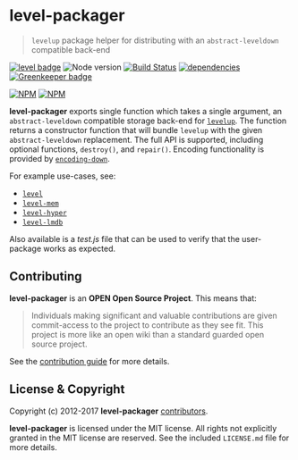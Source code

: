 # level-packager

> `levelup` package helper for distributing with an `abstract-leveldown` compatible back-end

[![level badge][level-badge]](https://github.com/level/awesome)
![Node version](https://img.shields.io/badge/Node.js-%3E%3D6.0.0-orange.svg?style=flat-square)
[![Build Status](https://secure.travis-ci.org/Level/packager.png)](http://travis-ci.org/Level/packager)
[![dependencies](https://david-dm.org/Level/packager.svg)](https://david-dm.org/level/packager)
[![Greenkeeper badge](https://badges.greenkeeper.io/Level/packager.svg)](https://greenkeeper.io/)

[![NPM](https://nodei.co/npm/level-packager.png?stars&downloads)](https://nodei.co/npm/level-packager/)
[![NPM](https://nodei.co/npm-dl/level-packager.png)](https://nodei.co/npm/level-packager/)

**level-packager** exports single function which takes a single argument, an `abstract-leveldown` compatible storage back-end for [`levelup`](https://github.com/Level/levelup). The function returns a constructor function that will bundle `levelup` with the given `abstract-leveldown` replacement. The full API is supported, including optional functions, `destroy()`, and `repair()`. Encoding functionality is provided by [`encoding-down`](https://github.com/Level/encoding-down).

For example use-cases, see:

* [`level`](https://github.com/Level/level)
* [`level-mem`](https://github.com/Level/level-mem)
* [`level-hyper`](https://github.com/Level/level-hyper)
* [`level-lmdb`](https://github.com/Level/level-lmdb)

Also available is a *test.js* file that can be used to verify that the user-package works as expected.

<a name="contributing"></a>
Contributing
------------

**level-packager** is an **OPEN Open Source Project**. This means that:

> Individuals making significant and valuable contributions are given commit-access to the project to contribute as they see fit. This project is more like an open wiki than a standard guarded open source project.

See the [contribution guide](https://github.com/Level/community/blob/master/CONTRIBUTING.md) for more details.

<a name="license"></a>
License &amp; Copyright
-------------------

Copyright (c) 2012-2017 **level-packager** [contributors](https://github.com/level/community#contributors).

**level-packager** is licensed under the MIT license. All rights not explicitly granted in the MIT license are reserved. See the included `LICENSE.md` file for more details.

[level-badge]: http://leveldb.org/img/badge.svg

